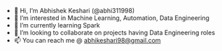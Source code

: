 - 👋 Hi, I’m Abhishek Keshari (@abhi311998)
- 👀 I’m interested in Machine Learning, Automation, Data Engineering
- 🌱 I’m currently learning Spark
- 💞️ I’m looking to collaborate on projects having Data Engineering roles
- 📫 You can reach me @ abhikeshari98@gmail.com

